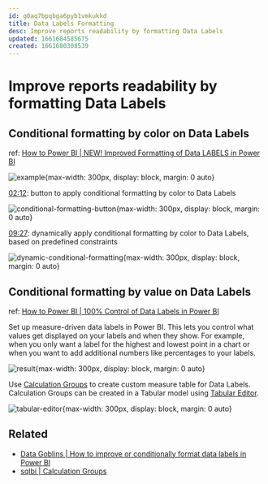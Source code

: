 ```yaml
---
id: g0aq7bpqbga6pyb1vmkukkd
title: Data Labels Formatting
desc: Improve reports readability by formatting Data Labels
updated: 1661684585675
created: 1661680308539
---
```

# Improve reports readability by formatting Data Labels

## Conditional formatting by color on Data Labels

ref: [How to Power BI | NEW! Improved Formatting of Data LABELS in Power BI](https://www.youtube.com/watch?v=tEb0ENfajns)

![example](https://ik.imagekit.io/casa/h7b-dendron/Screenshot_2022-08-28_115812_LzZUG4mrr.jpg?ik-sdk-version=javascript-1.4.3&updatedAt=1661680886324){max-width: 300px, display: block, margin: 0 auto}

[02:12](https://youtu.be/tEb0ENfajns?t=132): button to apply conditional formatting by color to Data Labels

![conditional-formatting-button](https://ik.imagekit.io/casa/h7b-dendron/new_improved_formatting_o_time_132_EZc_AbH2q.png?ik-sdk-version=javascript-1.4.3&updatedAt=1661681512756){max-width: 300px, display: block, margin: 0 auto}

[09:27](https://youtu.be/tEb0ENfajns?t=567): dynamically apply conditional formatting by color to Data Labels, based on predefined constraints

![dynamic-conditional-formatting](https://ik.imagekit.io/casa/h7b-dendron/new_improved_formatting_o_time_567_U8taeqnRf.png?ik-sdk-version=javascript-1.4.3&updatedAt=1661681511703){max-width: 300px, display: block, margin: 0 auto}

## Conditional formatting by value on Data Labels

ref: [How to Power BI | 100% Control of Data Labels in Power BI](https://www.youtube.com/watch?v=1Yi1xn4RPMc)

Set up measure-driven data labels in Power BI. This lets you control what values get displayed on your labels and when they show. For example, when you only want a label for the highest and lowest point in a chart or when you want to add additional numbers like percentages to your labels.

![result](https://ik.imagekit.io/casa/h7b-dendron/100_control_of_data_label_time_863_64uRBPF95.png?ik-sdk-version=javascript-1.4.3&updatedAt=1661684275169){max-width: 300px, display: block, margin: 0 auto}

Use [Calculation Groups](https://www.sqlbi.com/calculation-groups/) to create custom measure table for Data Labels. Calculation Groups can be created in a Tabular model using [Tabular Editor](https://www.sqlbi.com/tools/tabular-editor/).

![tabular-editor](https://ik.imagekit.io/casa/h7b-dendron/100_control_of_data_label_time_548_FJUf5chNU.png?ik-sdk-version=javascript-1.4.3&updatedAt=1661684276464){max-width: 300px, display: block, margin: 0 auto}

## Related

- [Data Goblins | How to improve or conditionally format data labels in Power BI](https://data-goblins.com/power-bi/improved-data-labels)
- [sqlbi | Calculation Groups](https://www.sqlbi.com/calculation-groups/)